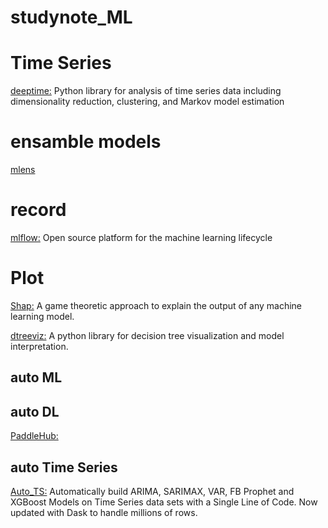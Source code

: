 # studynote_ML []()

# Time Series
[deeptime:](https://github.com/deeptime-ml/deeptime) Python library for analysis of time series data including dimensionality reduction, clustering, and Markov model estimation

# ensamble models
[mlens]()



# record
[mlflow:](https://github.com/mlflow/mlflow) Open source platform for the machine learning lifecycle

# Plot
[Shap:](https://github.com/slundberg/shap) A game theoretic approach to explain the output of any machine learning model.

[dtreeviz:](https://github.com/parrt/dtreeviz) A python library for decision tree visualization and model interpretation.

## auto ML


## auto DL
[PaddleHub:](https://github.com/PaddlePaddle/PaddleHub)

## auto Time Series
[Auto_TS:](https://github.com/AutoViML/Auto_TS) Automatically build ARIMA, SARIMAX, VAR, FB Prophet and XGBoost Models on Time Series data sets with a Single Line of Code. Now updated with Dask to handle millions of rows.
